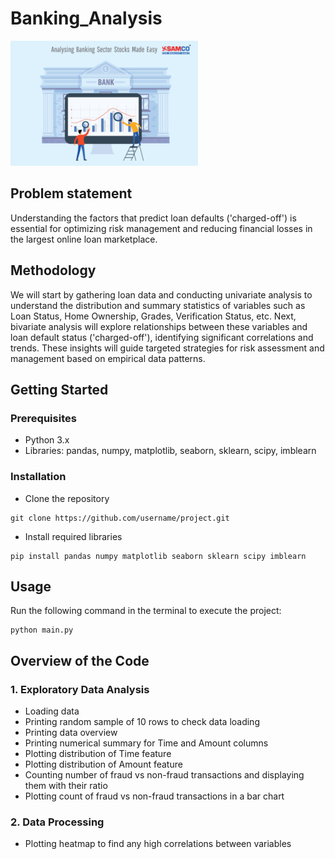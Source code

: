 # Banking_Analysis
![example](assets/How-to-analyse-banks-300x200.png)

## Problem statement
Understanding the factors that predict loan defaults ('charged-off') is essential for
optimizing risk management and reducing financial losses in the largest online loan marketplace.

## Methodology 
We will start by gathering loan data and conducting univariate analysis to understand the
distribution and summary statistics of variables such as Loan Status, Home Ownership, Grades, Verification
Status, etc. Next, bivariate analysis will explore relationships between these variables and loan default status
('charged-off'), identifying significant correlations and trends. These insights will guide targeted strategies for
risk assessment and management based on empirical data patterns.

## Getting Started
### Prerequisites
- Python 3.x
- Libraries: pandas, numpy, matplotlib, seaborn, sklearn, scipy, imblearn

### Installation
- Clone the repository
```
git clone https://github.com/username/project.git
```
- Install required libraries
```
pip install pandas numpy matplotlib seaborn sklearn scipy imblearn
```

## Usage
Run the following command in the terminal to execute the project:
```
python main.py
```
## Overview of the Code

### 1. Exploratory Data Analysis

- Loading data
- Printing random sample of 10 rows to check data loading
- Printing data overview
- Printing numerical summary for Time and Amount columns
- Plotting distribution of Time feature
- Plotting distribution of Amount feature
- Counting number of fraud vs non-fraud transactions and displaying them with their ratio
- Plotting count of fraud vs non-fraud transactions in a bar chart

### 2. Data Processing

- Plotting heatmap to find any high correlations between variables
